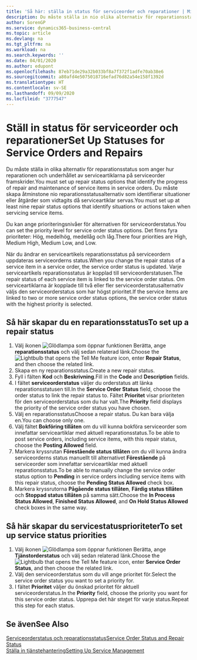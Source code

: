 ```yaml
---
title: 'Så här: ställa in status för serviceorder och reparationer | Microsoft Docs'
description: Du måste ställa in nio olika alternativ för reparationsstatus som anger hur reparationen och underhållet av serviceartiklarna på serviceorder framskrider.
author: SorenGP
ms.service: dynamics365-business-central
ms.topic: article
ms.devlang: na
ms.tgt_pltfrm: na
ms.workload: na
ms.search.keywords: ''
ms.date: 04/01/2020
ms.author: edupont
ms.openlocfilehash: 87eb71de29a32b033bf8a7f372f1adfe70ab38e6
ms.sourcegitcommit: a80afd4e5075018716efad76d82a54e158f1392d
ms.translationtype: HT
ms.contentlocale: sv-SE
ms.lasthandoff: 09/09/2020
ms.locfileid: "3777547"
---
```

# <a name="set-up-statuses-for-service-orders-and-repairs"></a><span data-ttu-id="fdcc8-103">Ställ in status för serviceorder och reparationer</span><span class="sxs-lookup"><span data-stu-id="fdcc8-103">Set Up Statuses for Service Orders and Repairs</span></span>
<span data-ttu-id="fdcc8-104">Du måste ställa in olika alternativ för reparationsstatus som anger hur reparationen och underhållet av serviceartiklarna på serviceorder framskrider.</span><span class="sxs-lookup"><span data-stu-id="fdcc8-104">You must set up repair status options that identify the progress of repair and maintenance of service items in service orders.</span></span> <span data-ttu-id="fdcc8-105">Du måste skapa åtminstone nio reparationsstatusalternativ som identifierar situationer eller åtgärder som vidtagits då serviceartiklar servas.</span><span class="sxs-lookup"><span data-stu-id="fdcc8-105">You must set up at least nine repair status options that identify situations or actions taken when servicing service items.</span></span>  

<span data-ttu-id="fdcc8-106">Du kan ange prioriteringsnivåer för alternativen för serviceorderstatus.</span><span class="sxs-lookup"><span data-stu-id="fdcc8-106">You can set the priority level for service order status options.</span></span> <span data-ttu-id="fdcc8-107">Det finns fyra prioriteter: Hög, medelhög, medellåg och låg.</span><span class="sxs-lookup"><span data-stu-id="fdcc8-107">There four priorities are High, Medium High, Medium Low, and Low.</span></span>  

<span data-ttu-id="fdcc8-108">När du ändrar en serviceartikels reparationsstatus på serviceordern uppdateras serviceorderns status.</span><span class="sxs-lookup"><span data-stu-id="fdcc8-108">When you change the repair status of a service item in a service order, the service order status is updated.</span></span> <span data-ttu-id="fdcc8-109">Varje serviceartikels reparationsstatus är kopplad till serviceorderstatusen.</span><span class="sxs-lookup"><span data-stu-id="fdcc8-109">The repair status of each service item is linked to the service order status.</span></span> <span data-ttu-id="fdcc8-110">Om serviceartiklarna är kopplade till två eller fler serviceorderstatusalternativ väljs den serviceorderstatus som har högst prioritet.</span><span class="sxs-lookup"><span data-stu-id="fdcc8-110">If the service items are linked to two or more service order status options, the service order status with the highest priority is selected.</span></span>  

## <a name="to-set-up-a-repair-status"></a><span data-ttu-id="fdcc8-111">Så här skapar du en reparationsstatus</span><span class="sxs-lookup"><span data-stu-id="fdcc8-111">To set up a repair status</span></span>  
1. <span data-ttu-id="fdcc8-112">Välj ikonen ![Glödlampa som öppnar funktionen Berätta](media/ui-search/search_small.png "Berätta vad du vill göra"), ange **reparationsstatus** och välj sedan relaterad länk.</span><span class="sxs-lookup"><span data-stu-id="fdcc8-112">Choose the ![Lightbulb that opens the Tell Me feature](media/ui-search/search_small.png "Tell me what you want to do") icon, enter **Repair Status**, and then choose the related link.</span></span>
2. <span data-ttu-id="fdcc8-113">Skapa en ny reparationsstatus.</span><span class="sxs-lookup"><span data-stu-id="fdcc8-113">Create a new repair status.</span></span>  
3. <span data-ttu-id="fdcc8-114">Fyll i fälten **Kod** och **Beskrivning**.</span><span class="sxs-lookup"><span data-stu-id="fdcc8-114">Fill in the **Code** and **Description** fields.</span></span>  
4. <span data-ttu-id="fdcc8-115">I fältet **serviceorderstatus** väljer du orderstatus att länka reparationsstatusen till.</span><span class="sxs-lookup"><span data-stu-id="fdcc8-115">In the **Service Order Status** field, choose the order status to link the repair status to.</span></span> <span data-ttu-id="fdcc8-116">Fältet **Prioritet** visar prioriteten för den serviceorderstatus som du har valt.</span><span class="sxs-lookup"><span data-stu-id="fdcc8-116">The **Priority** field displays the priority of the service order status you have chosen.</span></span>  
5. <span data-ttu-id="fdcc8-117">Välj en reparationsstatus</span><span class="sxs-lookup"><span data-stu-id="fdcc8-117">Choose a repair status.</span></span> <span data-ttu-id="fdcc8-118">Du kan bara välja en.</span><span class="sxs-lookup"><span data-stu-id="fdcc8-118">You can choose only one.</span></span>  
6. <span data-ttu-id="fdcc8-119">Välj fältet **Bokföring tillåten** om du vill kunna bokföra serviceorder som innefattar serviceartiklar med aktuell reparationsstatus.</span><span class="sxs-lookup"><span data-stu-id="fdcc8-119">To be able to post service orders, including service items, with this repair status, choose the **Posting Allowed** field.</span></span>  
7. <span data-ttu-id="fdcc8-120">Markera kryssrutan **Förestående status tillåten** om du vill kunna ändra serviceorderns status manuellt till alternativet **Förestående** på serviceorder som innefattar serviceartiklar med aktuell reparationsstatus.</span><span class="sxs-lookup"><span data-stu-id="fdcc8-120">To be able to manually change the service order status option to **Pending** in service orders including service items with this repair status, choose the **Pending Status Allowed** check box.</span></span>  
8. <span data-ttu-id="fdcc8-121">Markera kryssrutorna **Pågående status tillåten**, **Färdig status tillåten** och **Stoppad status tillåten** på samma sätt.</span><span class="sxs-lookup"><span data-stu-id="fdcc8-121">Choose the **In Process Status Allowed**, **Finished Status Allowed**, and **On Hold Status Allowed** check boxes in the same way.</span></span>
  
## <a name="to-set-up-service-status-priorities"></a><span data-ttu-id="fdcc8-122">Så här skapar du servicestatusprioriteter</span><span class="sxs-lookup"><span data-stu-id="fdcc8-122">To set up service status priorities</span></span>  
1. <span data-ttu-id="fdcc8-123">Välj ikonen ![Glödlampa som öppnar funktionen Berätta](media/ui-search/search_small.png "Berätta vad du vill göra"), ange **Tjänstorderstatus** och välj sedan relaterad länk.</span><span class="sxs-lookup"><span data-stu-id="fdcc8-123">Choose the ![Lightbulb that opens the Tell Me feature](media/ui-search/search_small.png "Tell me what you want to do") icon, enter **Service Order Status**, and then choose the related link.</span></span>  
2. <span data-ttu-id="fdcc8-124">Välj den serviceorderstatus som du vill ange prioritet för.</span><span class="sxs-lookup"><span data-stu-id="fdcc8-124">Select the service order status you want to set a priority for.</span></span>  
3. <span data-ttu-id="fdcc8-125">I fältet **Prioritet** väljer du önskad prioritet för aktuell serviceorderstatus.</span><span class="sxs-lookup"><span data-stu-id="fdcc8-125">In the **Priority** field, choose the priority you want for this service order status.</span></span> <span data-ttu-id="fdcc8-126">Upprepa det här steget för varje status.</span><span class="sxs-lookup"><span data-stu-id="fdcc8-126">Repeat this step for each status.</span></span>  

## <a name="see-also"></a><span data-ttu-id="fdcc8-127">Se även</span><span class="sxs-lookup"><span data-stu-id="fdcc8-127">See Also</span></span>  
[<span data-ttu-id="fdcc8-128">Serviceorderstatus och reparationsstatus</span><span class="sxs-lookup"><span data-stu-id="fdcc8-128">Service Order Status and Repair Status</span></span>](service-service-order-status-and-repair-status.md)  
[<span data-ttu-id="fdcc8-129">Ställa in tjänstehantering</span><span class="sxs-lookup"><span data-stu-id="fdcc8-129">Setting Up Service Management</span></span>](service-setup-service.md)  
